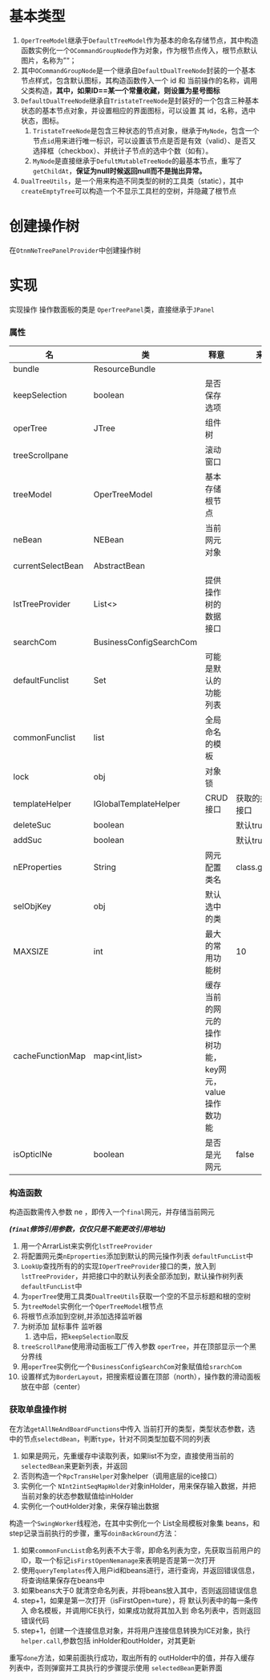 # 基本类型

1. `OperTreeModel`继承于`DefaultTreeModel`作为基本的命名存储节点，其中构造函数实例化一个`OCommandGroupNode`作为对象，作为根节点传入，根节点默认图片，名称为”“；
2. 其中`OCommandGroupNode`是一个继承自`DefaultDualTreeNode`封装的一个基本节点样式，包含默认图标，其构造函数传入一个 id 和 当前操作的名称，调用父类构造，**其中，如果ID==某一个常量收藏，则设置为星号图标**
3. `DefaultDualTreeNode`继承自`TristateTreeNode`是封装好的一个包含三种基本状态的基本节点对象，并设置相应的界面图标，可以设置 其 id，名称，选中状态，图标。
   1. `TristateTreeNode`是包含三种状态的节点对象，继承于`MyNode`，包含一个节点`id`用来进行唯一标识，可以设置该节点是否是有效（valid）、是否又选择框（checkbox）、并统计子节点的选中个数（如有）。
   2. `MyNode`是直接继承于`DefultMutableTreeNode`的最基本节点，重写了`getChildAt`，**保证为null时候返回null而不是抛出异常。**
4. `DualTreeUtils`，是一个用来构造不同类型的树的工具类（static），其中`createEmptyTree`可以构造一个不显示工具栏的空树，并隐藏了根节点



# 创建操作树

在`OtnmNeTreePanelProvider`中创建操作树

# 实现

实现操作 操作数面板的类是 `OperTreePanel`类，直接继承于`JPanel`

### 属性

| 名             | 类             | 释意           | 来源 |
| -------------- | -------------- | -------------- | ---- |
| bundle         | ResourceBundle |                |      |
| keepSelection  | boolean        | 是否保存选项   |      |
| operTree       | JTree          | 组件树         |      |
| treeScrollpane |                | 滚动窗口       |      |
| treeModel      | OperTreeModel  | 基本存储根节点 |      |
| neBean       | NEBean           | 当前网元对象               |      |
| currentSelectBean | AbstractBean |  |      |
| lstTreeProvider | List<> | 提供操作树的数据接口 |      |
| searchCom | BusinessConfigSearchCom |  |  |
| defaultFunclist | Set<String> | 可能是默认的功能列表| |
| commonFunclist | list<GlobaTempIateBean> | 全局命名的模板 | |
| lock | obj | 对象锁 | |
| templateHelper | IGIobalTemplateHelper | CRUD接口 | 获取的类调用接口 |
| deleteSuc | boolean | | 默认true|
| addSuc | boolean | | 默认true|
| nEProperties | String | 网元配置类名 | class.getName|
| selObjKey | obj | 默认选中的类| |
| MAXSIZE | int | 最大的常用功能树 | 10 |
| cacheFunctionMap | map<int,list<sting>> | 缓存当前的网元的操作树功能，key网元，value 操作数功能 | |
| isOpticlNe | boolean | 是否是光网元 | false |



### 构造函数

构造函数需传入参数 ne  ，即传入一个`final`网元，并存储当前网元

***(`final`修饰引用参数，仅仅只是不能更改引用地址)***

1. 用一个ArrarList来实例化`lstTreeProvider`
2. 将配置网元类`nEproperties`添加到默认的网元操作列表 `defaultFuncList`中
3. `LookUp`查找所有的的实现`IOperTreeProvider`接口的类，放入到`lstTreeProvider`，并把接口中的默认列表全部添加到，默认操作树列表`defaultFuncList`中
4. 为`operTree`使用工具类`DualTreeUtils`获取一个空的不显示标题和根的空树
5. 为`treeModel`实例化一个`OperTreeModel`根节点
6. 将根节点添加到空树,并添加选择监听器
7. 为树添加 鼠标事件 监听器
   1. 选中后，把`keepSelection`取反
8. `treeScrollPane`使用滑动面板工厂传入参数 `operTree`，并在顶部显示一个黑分界线
9. 用`operTree`实例化一个`BusinessConfigSearchCom`对象赋值给`srarchCom`
10. 设置样式为`BorderLayout`，把搜索框设置在顶部（north），操作数的滑动面板放在中部（center）



### 获取单盘操作树

在方法`getAllNeAndBoardFunctions`中传入 当前打开的类型，类型状态参数，选中的节点`selectdBean`，判断`type`，针对不同类型加载不同的列表

1. 如果是网元，先重缓存中读取列表，如果list不为空，直接使用当前的`selectedBean`来更新列表，并返回
2. 否则构造一个`RpcTransHelper`对象helper（调用底层的ice接口）
3. 实例化一个 `NInt2intSeqMapHolder`对象inHolder，用来保存输入数据，并把当前对象的状态参数赋值给inHolder
4. 实例化一个outHolder对象，来保存输出数据

构造一个`SwingWorker`线程池，在其中实例化一个 List<GlobalTemplateBean>全局模板对象集 beans，和step记录当前执行的步骤，重写`doinBackGround`方法：

1. 如果`commonFuncList`命名列表不大于零，即命名列表为空，先获取当前用户的ID，取一个标记`isFirstOpenNemanage`来表明是否是第一次打开
2. 使用`queryTemplates`传入用户id和beans进行，进行查询，并返回错误信息，将查询结果保存在beans中
3. 如果beans大于0 就清空命名列表，并将beans放入其中，否则返回错误信息
4. step+1，如果是第一次打开（isFirstOpen=ture），将 默认列表中的每一条传入 命名模板，并调用ICE执行，如果成功就将其加入到 命名列表中，否则返回错误代码
5. step+1，创建一个连接信息对象，并将用户连接信息转换为ICE对象，执行`helper.call`,参数包括 inHolder和outHolder，对其更新

重写`done`方法，如果前面执行成功，取出所有的 outHolder中的值，并存入缓存列表中，否则弹窗并工具执行的步骤提示使用 `selectedBean`更新界面
